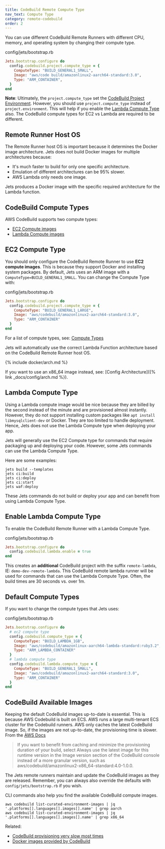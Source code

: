 ```yaml
---
title: CodeBuild Remote Compute Type
nav_text: Compute Type
category: remote-codebuild
order: 2
---
```


You can use different CodeBuild Remote Runners with different CPU, memory, and operating system by changing their compute type.

config/jets/bootstrap.rb

```ruby
Jets.bootstrap.configure do
  config.codebuild.project.compute_type = {
    ComputeType: "BUILD_GENERAL1_SMALL",
    Image: "aws/code build/amazonlinux2-aarch64-standard:3.0",
    Type: "ARM_CONTAINER",
  }
end
```

**Note**: Ultimately, the `project.compute_type` set the [CodeBuild Project Environment](https://docs.aws.amazon.com/AWSCloudFormation/latest/UserGuide/aws-properties-codebuild-project-environment.html). However, you should use `project.compute_type` instead of `project.environment`. This will help if you enable the [Lambda Compute Type](#lambda-compute-type) also. The CodeBuild compute types for EC2 vs Lambda are required to be different.

## Remote Runner Host OS

The Remote Runner host OS is important because it determines the Docker image architecture. Jets does not build Docker images for multiple architectures because:

* It's much faster to build for only one specific architecture.
* Emulation of different architectures can be 95% slower.
* AWS Lambda only needs one image.

Jets produces a Docker image with the specific required architecture for the Lambda function.

## CodeBuild Compute Types

AWS CodeBuild supports two compute types:

* [EC2 Compute images](https://docs.aws.amazon.com/codebuild/latest/userguide/build-env-ref-available.html#ec2-compute-images)
* [Lambda Compute images](https://docs.aws.amazon.com/codebuild/latest/userguide/build-env-ref-available.html#lambda-compute-images)

## EC2 Compute Type

You should only configure the CodeBuild Remote Runner to use **EC2 compute images**. This is because they support Docker and installing system packages. By default, Jets uses an ARM image with a `ComputeType=BUILD_GENERAL1_SMALL`. You can change the Compute Type with:

config/jets/bootstrap.rb

```ruby
Jets.bootstrap.configure do
  config.codebuild.project.compute_type = {
    ComputeType: "BUILD_GENERAL1_LARGE",
    Image: "aws/codebuild/amazonlinux2-aarch64-standard:3.0",
    Type: "ARM_CONTAINER"
  }
end
```

For a list of compute types, see: [Compute Types](https://docs.aws.amazon.com/codebuild/latest/userguide/build-env-ref-compute-types.html)

Jets will automatically use the correct Lambda Function architecture based on the CodeBuild Remote Runner host OS.

{% include docker/arch.md %}

If you want to use an x86_64 image instead, see: [Config Architecture]({% link _docs/config/arch.md %}).

## Lambda Compute Type

Using a Lambda compute image would be nice because they are billed by the second instead of the minute and are provisioned almost instantly. However, they do not support installing custom packages like `apt install libmysqlclient-dev` or Docker. They are too limited to handle deployment. Hence, Jets does not use the Lambda Compute type when deploying your app.

Jets will generally use the EC2 Compute type for commands that require packaging up and deploying your code. However, some Jets commands can use the Lambda Compute Type.

Here are some examples:

    jets build --templates
    jets ci:build
    jets ci:deploy
    jets ci:start
    jets waf:deploy

These Jets commands do not build or deploy your app and can benefit from using Lambda Compute Type.

## Enable Lambda Compute Type

To enable the CodeBuild Remote Runner with a Lambda Compute Type.

config/jets/bootstrap.rb

```ruby
Jets.bootstrap.configure do
  config.codebuild.lambda.enable = true
end
```

This creates an **additional** CodeBuild project with the suffix `remote-lambda`, IE: `demo-dev-remote-lambda`. This CodeBuild remote lambda runner will be used for commands that can use the Lambda Compute Type. Often, the build times are 30 seconds vs. over 1m.

## Default Compute Types

If you want to change the compute types that Jets uses:

config/jets/bootstrap.rb

```ruby
Jets.bootstrap.configure do
  # ec2 compute type
  config.codebuild.compute_type = {
    ComputeType: "BUILD_LAMBDA_1GB",
    Image: "aws/codebuild/amazonlinux-aarch64-lambda-standard:ruby3.2",
    Type: "ARM_LAMBDA_CONTAINER"
  }
  # lambda compute type
  config.codebuild.lambda.compute_type = {
    ComputeType: "BUILD_GENERAL1_SMALL",
    Image: "aws/codebuild/amazonlinux2-aarch64-standard:3.0",
    Type: "ARM_CONTAINER"
  }
end
```

## CodeBuild Available Images

Keeping the default CodeBuild images up-to-date is essential. This is because AWS Codebuild is built on ECS. AWS runs a large multi-tenant ECS cluster for the Codebuild runners. AWS only caches the latest CodeBuild image. So, if the images are not up-to-date, the provisioning time is slower. From the [AWS Docs](https://docs.aws.amazon.com/codebuild/latest/userguide/build-env-ref-available.html)

> If you want to benefit from caching and minimize the provisioning duration of your build, select Always use the latest image for this runtime version in the Image version section of the CodeBuild console instead of a more granular version, such as aws/codebuild/amazonlinux2-x86_64-standard:4.0-1.0.0.

The Jets remote runners maintain and update the CodeBuild images as they are released. Remember, you can always also override the defaults with `config/jets/bootstrap.rb` if you wish.

CLI commands also help you find the available CodeBuild compute images.

    aws codebuild list-curated-environment-images | jq '.platforms[].languages[].images[].name' | grep aarch
    aws codebuild list-curated-environment-images | jq '.platforms[].languages[].images[].name' | grep x86_64

Related:

* [CodeBuild provisioning very slow most times](https://www.reddit.com/r/aws/comments/fjvvb8/codebuild_provisioning_very_slow_most_times/)
* [Docker images provided by CodeBuild](https://docs.aws.amazon.com/codebuild/latest/userguide/build-env-ref-available.html)
